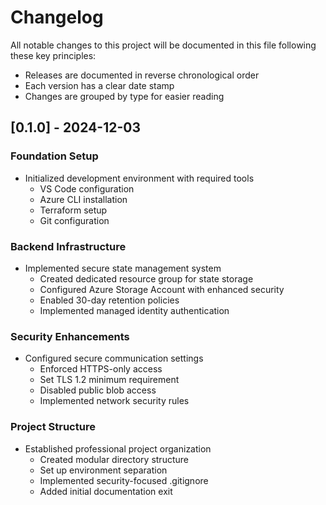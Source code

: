 # Changelog

All notable changes to this project will be documented in this file following these key principles:

- Releases are documented in reverse chronological order
- Each version has a clear date stamp
- Changes are grouped by type for easier reading

## [0.1.0] - 2024-12-03

### Foundation Setup

- Initialized development environment with required tools
  - VS Code configuration
  - Azure CLI installation
  - Terraform setup
  - Git configuration

### Backend Infrastructure

- Implemented secure state management system
  - Created dedicated resource group for state storage
  - Configured Azure Storage Account with enhanced security
  - Enabled 30-day retention policies
  - Implemented managed identity authentication

### Security Enhancements

- Configured secure communication settings
  - Enforced HTTPS-only access
  - Set TLS 1.2 minimum requirement
  - Disabled public blob access
  - Implemented network security rules

### Project Structure

- Established professional project organization
  - Created modular directory structure
  - Set up environment separation
  - Implemented security-focused .gitignore
  - Added initial documentation
    exit
